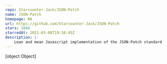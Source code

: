 ```yaml
---
repo: Starcounter-Jack/JSON-Patch
name: JSON-Patch
homepage: NA
url: https://github.com/Starcounter-Jack/JSON-Patch
stars: 1844
starredAt: 2021-03-08T19:16:45Z
description: |-
    Lean and mean Javascript implementation of the JSON-Patch standard (RFC 6902). Update JSON documents using delta patches.
---
```


[object Object]
